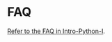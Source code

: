 # FAQ

[Refer to the FAQ in Intro-Python-I](https://github.com/LambdaSchool/Intro-Python-I/blob/master/FAQ.md).